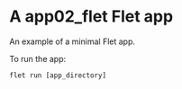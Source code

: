 # A app02_flet Flet app

An example of a minimal Flet app.

To run the app:

```
flet run [app_directory]
```